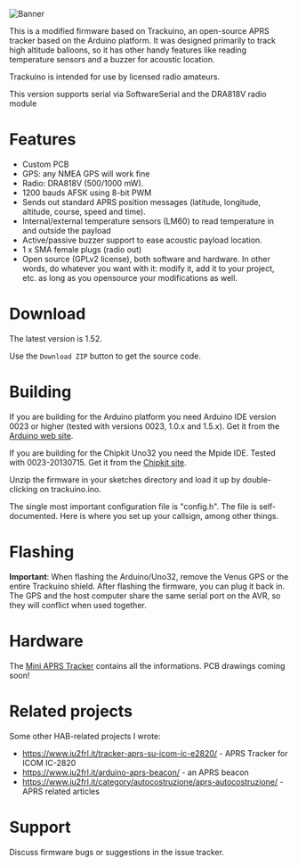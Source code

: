 ![Banner](https://github.com/trackuino/trackuino/wiki/img/trackuino-banner-narrow.png)

This is a modified firmware based on Trackuino, an open-source APRS tracker based on the Arduino platform. It was designed primarily to track high altitude balloons, so it has other handy features like reading temperature sensors and a buzzer for acoustic location.

Trackuino is intended for use by licensed radio amateurs.

This version supports serial via SoftwareSerial and the DRA818V radio module

Features
========

 * Custom PCB
 * GPS: any NMEA GPS will work fine
 * Radio: DRA818V (500/1000 mW).
 * 1200 bauds AFSK using 8-bit PWM
 * Sends out standard APRS position messages (latitude, longitude, altitude, course, speed and time).
 * Internal/external temperature sensors (LM60) to read temperature in and outside the payload
 * Active/passive buzzer support to ease acoustic payload location.
 * 1 x SMA female plugs (radio out)
 * Open source (GPLv2 license), both software and hardware. In other words, do whatever you want with it: modify it, add it to your project, etc. as long as you opensource your modifications as well.

Download
========

The latest version is 1.52.

Use the `Download ZIP` button to get the source code.

Building
========

If you are building for the Arduino platform you need Arduino IDE version 0023 or higher (tested with versions 0023, 1.0.x and 1.5.x). Get it from the [Arduino web site](http://arduino.cc/).

If you are building for the Chipkit Uno32 you need the Mpide IDE. Tested with 0023-20130715. Get it from the [Chipkit site](http://chipkit.net/).

Unzip the firmware in your sketches directory and load it up by double-clicking on trackuino.ino.

The single most important configuration file is "config.h". The file is self-documented. Here is where you set up your callsign, among other things.

Flashing
========

**Important**: When flashing the Arduino/Uno32, remove the Venus GPS or the entire Trackuino shield. After flashing the firmware, you can plug it back in. The GPS and the host computer share the same serial port on the AVR, so they will conflict when used together.

Hardware
========

The [Mini APRS Tracker](https://www.iu2frl.it/micro-aprs-tracker/) contains all the informations. PCB drawings coming soon!

Related projects
================

Some other HAB-related projects I wrote:

  * https://www.iu2frl.it/tracker-aprs-su-icom-ic-e2820/ - APRS Tracker for ICOM IC-2820
  * https://www.iu2frl.it/arduino-aprs-beacon/ - an APRS beacon
  * https://www.iu2frl.it/category/autocostruzione/aprs-autocostruzione/ - APRS related articles

Support
=======

Discuss firmware bugs or suggestions in the issue tracker.

